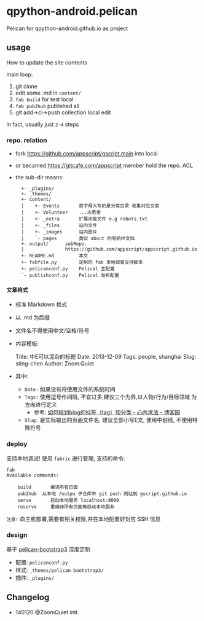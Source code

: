 # qpython-android.pelican

Pelican for qpython-android.github.io as project


## usage
How to update the site contents

main loop:

1. git clone
1. edit some .md in `content/`
1. `fab build` for test local
1. `fab pub2hub` published all
1. git add->ci->push collection local edit 


in fact, usually just `2~4` steps

### repo. relation

- fork https://github.com/appscript/gscript.main into local
- or becamed https://gitcafe.com/appscript member hold the repo. ACL
- the sub-dir means:

        +- _plugins/
        +- _themes/
        +- content/
        |    +- Events       首字母大写的是分类目录 收集对应文章
        |    +- Volunteer    ...志愿者
        |    +- _extra       扩展功能文件 e.g robots.txt
        |    +- _files       站内文件
        |    +- _images      站内图片
        |    `- pages        类似 about 的导航栏文档
        +- output/      subRepo. 
        |               https://github.com/appscript/appscript.github.io
        +- README.md         本文
        +- fabfile.py        定制的 fab 本地部署支持脚本
        +- pelicanconf.py    Pelical 主配置
        `- publishconf.py    Pelical 发布配置


#### 文章格式

- 标准 Markdown 格式
- 以 .md 为后缀
- 文件名不得使用中文/空格/符号
- 内容模板:

    Title: 中E可以混杂的标题
    Date: 2013-12-09
    Tags: people, shanghai
    Slug: sting-chen
    Author: Zoom.Quiet

- 其中:
    - `Date:` 如果没有将使用文件的系统时间
    - `Tags:` 使用逗号作间隔, 不宜过多,建议三个为界,以人物/行为/目标领域 为方向进行定义
        - 参考: [如何规划blog的标签（tag）和分类 - 心内求法 - 博客园](http://www.cnblogs.com/holbrook/archive/2012/11/05/2755268.html)
    - `Slug:` 是实际输出的页面文件名, 建议全部小写E文, 使用中划线, 不使用特殊符号


### deploy

支持本地调试! 使用 `fabric` 进行管理, 支持的命令:

    fab 
    Available commands:

        build       编译所有页面
        pub2hub  从本地 /outpu 子仓库中 git push 网站到 gscript.github.io
        serve       启动本地服务 localhost:8000
        reserve     重编译所有页面再启动本地服务


`注意!` 向主机部署,需要有相关权限,并在本地配置好对应 SSH 信息


### design

基于 [pelican-bootstrap3](https://github.com/getpelican/pelican-themes/tree/master/pelican-bootstrap3) 深度定制

- 配置: `pelicanconf.py`
- 样式: `_themes/pelican-bootstrap3/`
- 插件: `_plugins/`


## Changelog

- 140120 @ZoomQuiet inti.